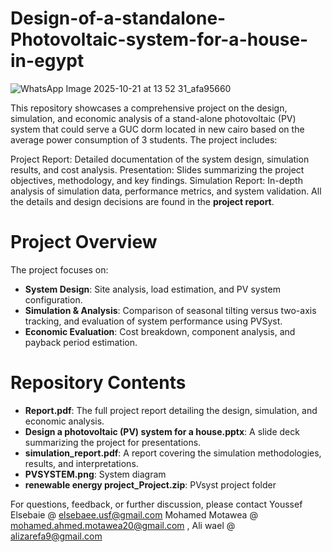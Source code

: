 # Design-of-a-standalone-Photovoltaic-system-for-a-house-in-egypt
![WhatsApp Image 2025-10-21 at 13 52 31_afa95660](https://github.com/user-attachments/assets/6f54fbe0-9581-48df-999c-b98ee14f1890)

This repository showcases a comprehensive project on the design, simulation, and economic analysis of a stand-alone photovoltaic (PV) system that could serve a GUC dorm located in new cairo based on the average power consumption of 3 students. The project includes:

Project Report: Detailed documentation of the system design, simulation results, and cost analysis.
Presentation: Slides summarizing the project objectives, methodology, and key findings.
Simulation Report: In-depth analysis of simulation data, performance metrics, and system validation.
All the details and design decisions are found in the **project report**.

# Project Overview
The project focuses on:

- **System Design**: Site analysis, load estimation, and PV system configuration.
- **Simulation & Analysis**: Comparison of seasonal tilting versus two-axis tracking, and evaluation of system performance using PVSyst.
- **Economic Evaluation**: Cost breakdown, component analysis, and payback period estimation.

# Repository Contents
- **Report.pdf**: The full project report detailing the design, simulation, and economic analysis.
- **Design a photovoltaic (PV) system for a house.pptx**: A slide deck summarizing the project for presentations.
- **simulation_report.pdf**: A report covering the simulation methodologies, results, and interpretations.
- **PVSYSTEM.png**: System diagram
- **renewable energy project_Project.zip**: PVsyst project folder

For questions, feedback, or further discussion, please contact Youssef Elsebaie @ elsebaee.usf@gmail.com Mohamed Motawea @ mohamed.ahmed.motawea20@gmail.com , Ali wael @ alizarefa9@gmail.com
